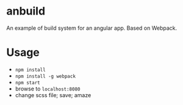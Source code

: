 # anbuild

An example of build system for an angular app.
Based on Webpack.

# Usage

* `npm install`
* `npm install -g webpack`
* `npm start`
* browse to `localhost:8080`
* change scss file; save; amaze

